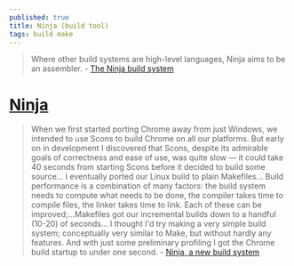 ```yaml
---
published: true
title: Ninja (build tool)
tags: build make
---
```

> Where other build systems are high-level languages, Ninja aims to be an assembler. - [The Ninja build system](https://ninja-build.org/manual.html)

# [Ninja](https://github.com/ninja-build/ninja)

> When we first started porting Chrome away from just Windows, we intended to use Scons to build Chrome on all our platforms. But early on in development I discovered that Scons, despite its admirable goals of correctness and ease of use, was quite slow — it could take 40 seconds from starting Scons before it decided to build some source... I eventually ported our Linux build to plain Makefiles... Build performance is a combination of many factors: the build system needs to compute what needs to be done, the compiler takes time to compile files, the linker takes time to link. Each of these can be improved;...Makefiles got our incremental builds down to a handful (10-20) of seconds... I thought I'd try making a very simple build system; conceptually very similar to Make, but without hardly any features. And with just some preliminary profiling I got the Chrome build startup to under one second. - [Ninja, a new build system](http://neugierig.org/software/chromium/notes/2011/02/ninja.html)

